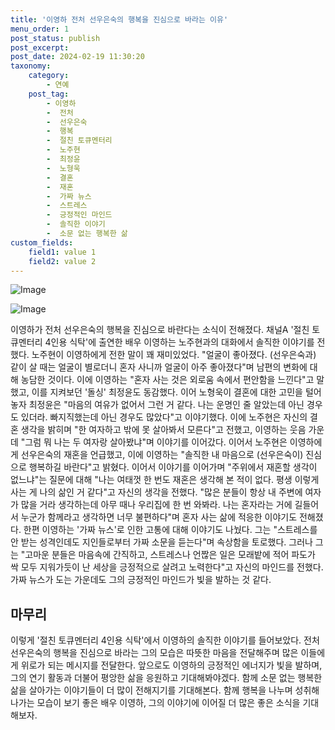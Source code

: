 ```yaml
---
title: '이영하 전처 선우은숙의 행복을 진심으로 바라는 이유'
menu_order: 1
post_status: publish
post_excerpt: 
post_date: 2024-02-19 11:30:20
taxonomy:
    category:
        - 연예
    post_tag:
        - 이영하
        -  전처
        -  선우은숙
        -  행복
        -  절친 토큐멘터리
        -  노주현
        -  최정윤
        -  노형욱
        -  결혼
        -  재혼
        -  가짜 뉴스
        -  스트레스
        -  긍정적인 마인드
        -  솔직한 이야기
        -  소문 없는 행복한 삶
custom_fields:
    field1: value 1
    field2: value 2
---
```


![Image](https://mimgnews.pstatic.net/image/076/2024/02/13/2024021301000809400106501_20240213091702497.jpg?type=w540)

![Image](https://ssl.pstatic.net/mimgnews/image/076/2024/02/13/2024021301000809400106502_20240213091702501.jpg?type=w540)

이영하가 전처 선우은숙의 행복을 진심으로 바란다는 소식이 전해졌다. 채널A '절친 토큐멘터리 4인용 식탁'에 출연한 배우 이영하는 노주현과의 대화에서 솔직한 이야기를 전했다. 노주현이 이영하에게 전한 말이 꽤 재미있었다. "얼굴이 좋아졌다. (선우은숙과) 같이 살 때는 얼굴이 별로더니 혼자 사니까 얼굴이 아주 좋아졌다"며 남편의 변화에 대해 농담한 것이다. 이에 이영하는 "혼자 사는 것은 외로움 속에서 편안함을 느낀다"고 말했고, 이를 지켜보던 '돌싱' 최정윤도 동감했다.
이어 노형욱이 결혼에 대한 고민을 털어놓자 최정윤은 "마음의 여유가 없어서 그런 거 같다. 나는 운명인 줄 알았는데 아닌 경우도 있더라. 빠지직했는데 아닌 경우도 많았다"고 이야기했다. 이에 노주현은 자신의 결혼 생각을 밝히며 "한 여자하고 밖에 못 살아봐서 모른다"고 전했고, 이영하는 웃음 가운데 "그럼 뭐 나는 두 여자랑 살아봤냐"며 이야기를 이어갔다.
이어서 노주현은 이영하에게 선우은숙의 재혼을 언급했고, 이에 이영하는 "솔직한 내 마음으로 (선우은숙이) 진심으로 행복하길 바란다"고 밝혔다. 이어서 이야기를 이어가며 "주위에서 재혼할 생각이 없느냐"는 질문에 대해 "나는 여태껏 한 번도 재혼은 생각해 본 적이 없다. 평생 이렇게 사는 게 나의 삶인 거 같다"고 자신의 생각을 전했다. "많은 분들이 항상 내 주변에 여자가 많을 거라 생각하는데 아무 때나 우리집에 한 번 와봐라. 나는 혼자라는 거에 길들어서 누군가 함께라고 생각하면 너무 불편하다"며 혼자 사는 삶에 적응한 이야기도 전해졌다.
한편 이영하는 '가짜 뉴스'로 인한 고통에 대해 이야기도 나눴다. 그는 "스트레스를 안 받는 성격인데도 지인들로부터 가짜 소문을 듣는다"며 속상함을 토로했다. 그러나 그는 "고마운 분들은 마음속에 간직하고, 스트레스나 언짢은 일은 모래밭에 적어 파도가 싹 모두 지워가듯이 난 세상을 긍정적으로 살려고 노력한다"고 자신의 마인드를 전했다. 가짜 뉴스가 도는 가운데도 그의 긍정적인 마인드가 빛을 발하는 것 같다.
## 마무리
이렇게 '절친 토큐멘터리 4인용 식탁'에서 이영하의 솔직한 이야기를 들어보았다. 전처 선우은숙의 행복을 진심으로 바라는 그의 모습은 따뜻한 마음을 전달해주며 많은 이들에게 위로가 되는 메시지를 전달한다. 앞으로도 이영하의 긍정적인 에너지가 빛을 발하며, 그의 연기 활동과 더불어 평앙한 삶을 응원하고 기대해봐야겠다. 함께 소문 없는 행복한 삶을 살아가는 이야기들이 더 많이 전해지기를 기대해본다. 함께 행복을 나누며 성취해나가는 모습이 보기 좋은 배우 이영하, 그의 이야기에 이어질 더 많은 좋은 소식을 기대해보자.
